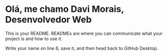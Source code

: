 # Olá, me chamo Davi Morais, Desenvolvedor Web

This is your README. READMEs are where you can communicate what your project is and how to use it.

Write your name on line 6, save it, and then head back to GitHub Desktop.
